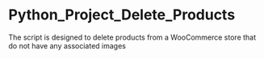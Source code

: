 # Python_Project_Delete_Products
The script is designed to delete products from a WooCommerce store that do not have any associated images
